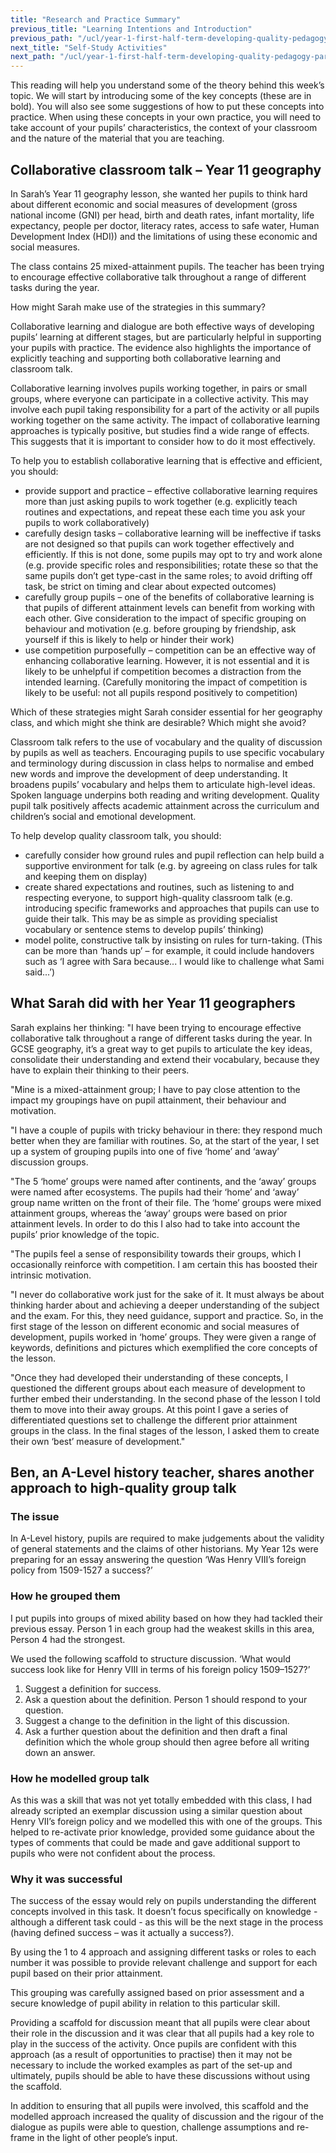 ```yaml
---
title: "Research and Practice Summary"
previous_title: "Learning Intentions and Introduction"
previous_path: "/ucl/year-1-first-half-term-developing-quality-pedagogy-part-1/spring-week-5-ect-learning-intentions-and-introduction"
next_title: "Self-Study Activities"
next_path: "/ucl/year-1-first-half-term-developing-quality-pedagogy-part-1/spring-week-5-ect-self-study-activities"
---
```


This reading will help you understand some of the theory behind this week’s topic. We will start by introducing some of the key concepts (these are in bold). You will also see some suggestions of how to put these concepts into practice. When using these concepts in your own practice, you will need to take account of your pupils’ characteristics, the context of your classroom and the nature of the material that you are teaching.

## Collaborative classroom talk – Year 11 geography

In Sarah’s Year 11 geography lesson, she wanted her pupils to think hard about different
economic and social measures of development (gross national income (GNI) per head,
birth and death rates, infant mortality, life expectancy, people per doctor, literacy
rates, access to safe water, Human Development Index (HDI)) and the limitations of
using these economic and social measures.

The class contains 25 mixed-attainment pupils. The teacher has been trying to encourage effective collaborative talk throughout a range of different tasks during the year.

How might Sarah make use of the strategies in this summary?

Collaborative learning and dialogue are both effective ways of developing pupils’ learning at different stages, but are particularly helpful in supporting your pupils with practice. The evidence also highlights the importance of explicitly teaching and supporting both collaborative learning and classroom talk.

Collaborative learning involves pupils working together, in pairs or small groups, where everyone can participate in a collective activity. This may involve each pupil taking responsibility for a part of the activity or all pupils working together on the same activity. The impact of collaborative learning approaches is typically positive, but studies find a wide range of effects. This suggests that it is important to consider how to do it most effectively.

To help you to establish collaborative learning that is effective and efficient, you should:

- provide support and practice – effective collaborative learning requires more than just asking pupils to work together (e.g. explicitly teach routines and expectations, and repeat these each time you ask your pupils to work collaboratively)
- carefully design tasks – collaborative learning will be ineffective if tasks are not designed so that pupils can work together effectively and efficiently. If this is not done, some pupils may opt to try and work alone (e.g. provide specific roles and responsibilities; rotate these so that the same pupils don’t get type-cast in the same roles; to avoid drifting off task, be strict on timing and clear about expected outcomes)
- carefully group pupils – one of the benefits of collaborative learning is that pupils of different attainment levels can benefit from working with each other. Give consideration to the impact of specific grouping on behaviour and motivation (e.g. before grouping by friendship, ask yourself if this is likely to help or hinder their work)
- use competition purposefully – competition can be an effective way of enhancing collaborative learning. However, it is not essential and it is likely to be unhelpful if competition becomes a distraction from the intended learning. (Carefully monitoring the impact of competition is likely to be useful: not all pupils respond positively to competition)

Which of these strategies might Sarah consider essential for her geography
class, and which might she think are desirable? Which might she avoid?

Classroom talk refers to the use of vocabulary and the quality of discussion by pupils as well as teachers. Encouraging pupils to use specific vocabulary and terminology during discussion in class helps to normalise and embed new words and improve the development of deep understanding. It broadens pupils’ vocabulary and helps them to articulate high-level ideas. Spoken language underpins both reading and writing development. Quality pupil talk positively affects academic attainment across the curriculum and children’s social and emotional development.

To help develop quality classroom talk, you should:

- carefully consider how ground rules and pupil reflection can help build a supportive environment for talk (e.g. by agreeing on class rules for talk and keeping them on display)
- create shared expectations and routines, such as listening to and respecting everyone, to support high-quality classroom talk (e.g. introducing specific frameworks and approaches that pupils can use to guide their talk. This may be as simple as providing specialist vocabulary or sentence stems to develop pupils’ thinking)
- model polite, constructive talk by insisting on rules for turn-taking. (This can be more than ‘hands up’ – for example, it could include handovers such as ‘I agree with Sara because... I would like to challenge what Sami said...’)

## What Sarah did with her Year 11 geographers

Sarah explains her thinking: "I have been trying to encourage effective collaborative talk throughout a range
of different tasks during the year. In GCSE geography, it’s a great way to get pupils
to articulate the key ideas, consolidate their understanding and extend their vocabulary,
because they have to explain their thinking to their peers.

"Mine is a mixed-attainment group; I have to pay close attention to the impact my groupings have on pupil attainment, their behaviour and motivation.

"I have a couple of pupils with tricky behaviour in there: they respond much better when they are familiar with routines. So, at the start of the year, I set up a system of grouping pupils into one of five ‘home’ and ‘away’ discussion groups.

"The 5 ‘home’ groups were named after continents, and the ‘away’ groups were named after ecosystems. The pupils had their ‘home’ and ‘away’ group name written on the front of their file. The ‘home’ groups were mixed attainment groups, whereas the ‘away’ groups were based on prior attainment levels. In order to do this I also had to take into account the pupils’ prior knowledge of the topic.

"The pupils feel a sense of responsibility towards their groups, which I occasionally reinforce with competition. I am certain this has boosted their intrinsic motivation.

"I never do collaborative work just for the sake of it. It must always be about thinking harder about and achieving a deeper understanding of the subject and the exam. For this, they need guidance, support and practice. So, in the first stage of the lesson on different economic and social measures of development, pupils worked in ‘home’ groups. They were given a range of keywords, definitions and pictures which exemplified the core concepts of the lesson.

"Once they had developed their understanding of these concepts, I questioned the different groups about each measure of development to further embed their understanding. In the second phase of the lesson I told them to move into their away groups. At this point I gave a series of differentiated questions set to challenge the different prior attainment groups in the class. In the final stages of the lesson, I asked them to create their own ‘best’ measure of development."

## Ben, an A-Level history teacher, shares another approach to high-quality group talk

### The issue

In A-Level history, pupils are required to make judgements
about the validity of general statements and the claims of other historians. My Year
12s were preparing for an essay answering the question ‘Was Henry VIII’s foreign
policy from 1509-1527 a success?’

### How he grouped them

I put pupils into groups of mixed ability based on how they had tackled their previous essay. Person 1 in each group had the weakest skills in this area, Person 4 had the strongest.

We used the following scaffold to structure discussion. ‘What would success look like for Henry VIII in terms of his foreign policy 1509–1527?’

1. Suggest a definition for success.
2. Ask a question about the definition. Person 1 should respond to your
   question.
3. Suggest a change to the definition in the light of this discussion.
4. Ask a further question about the definition and then draft a final
   definition which the whole group should then agree before all writing down
   an answer.

### How he modelled group talk

As this was a skill that was not yet
totally embedded with this class, I had already scripted an exemplar discussion using
a similar question about Henry VII’s foreign policy and we modelled this with one
of the groups. This helped to re-activate prior knowledge, provided some guidance
about the types of comments that could be made and gave additional support to pupils
who were not confident about the process.

### Why it was successful

The success of the essay would rely on
pupils understanding the different concepts involved in this task. It doesn’t
focus specifically on knowledge - although a different task could - as this will
be the next stage in the process (having defined success – was it actually a
success?).

By using the 1 to 4 approach and assigning different tasks or roles to each number it was possible to provide relevant challenge and support for each pupil based on their prior attainment.

This grouping was carefully assigned based on prior assessment and a secure knowledge of pupil ability in relation to this particular skill.

Providing a scaffold for discussion meant that all pupils were clear about their role in the discussion and it was clear that all pupils had a key role to play in the success of the activity. Once pupils are confident with this approach (as a result of opportunities to practise) then it may not be necessary to include the worked examples as part of the set-up and ultimately, pupils should be able to have these discussions without using the scaffold.

In addition to ensuring that all pupils were involved, this scaffold and the modelled approach increased the quality of discussion and the rigour of the dialogue as pupils were able to question, challenge assumptions and re-frame in the light of other people’s input.
